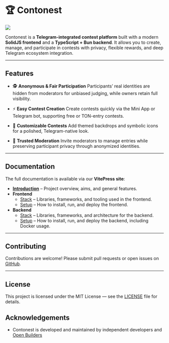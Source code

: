 # 🏆 Contonest

![](https://raw.githubusercontent.com/erfanmola/Contonest/master/docs/Contonest.gif)

Contonest is a **Telegram-integrated contest platform** built with a modern **SolidJS frontend** and a **TypeScript + Bun backend**. It allows you to create, manage, and participate in contests with privacy, flexible rewards, and deep Telegram ecosystem integration.

---

## Features

- 🕵️ **Anonymous & Fair Participation**
  Participants’ real identities are hidden from moderators for unbiased judging, while owners retain full visibility.

- ⚡ **Easy Contest Creation**
  Create contests quickly via the Mini App or Telegram bot, supporting free or TON-entry contests.

- 🎨 **Customizable Contests**
  Add themed backdrops and symbolic icons for a polished, Telegram-native look.

- 👥 **Trusted Moderation**
  Invite moderators to manage entries while preserving participant privacy through anonymized identities.

---

## Documentation

The full documentation is available via our **VitePress site**:

- **[Introduction](https://contonest.pages.dev/intro.html)** – Project overview, aims, and general features.
- **Frontend**
   - [Stack](https://contonest.pages.dev/frontend/stack.html) – Libraries, frameworks, and tooling used in the frontend.
   - [Setup](https://contonest.pages.dev/frontend/setup.html) – How to install, run, and deploy the frontend.
- **Backend**
   - [Stack](https://contonest.pages.dev/backend/stack.html) – Libraries, frameworks, and architecture for the backend.
   - [Setup](https://contonest.pages.dev/backend/setup.html) – How to install, run, and deploy the backend, including Docker usage.

---

## Contributing

Contributions are welcome! Please submit pull requests or open issues on [GitHub](https://github.com/erfanmola/Contonest).

---

## License

This project is licensed under the MIT License — see the [LICENSE](LICENSE) file for details.

## Acknowledgements

- Contonest is developed and maintained by independent developers and [Open Builders](https://github.com/openbuilders)
